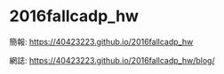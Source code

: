 # 2016fallcadp_hw

簡報: https://40423223.github.io/2016fallcadp_hw

網誌: https://40423223.github.io/2016fallcadp_hw/blog/
